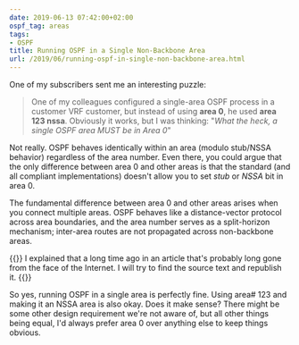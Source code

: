 ```yaml
---
date: 2019-06-13 07:42:00+02:00
ospf_tag: areas
tags:
- OSPF
title: Running OSPF in a Single Non-Backbone Area
url: /2019/06/running-ospf-in-single-non-backbone-area.html
---
```

One of my subscribers sent me an interesting puzzle:

> One of my colleagues configured a single-area OSPF process in a customer VRF customer, but instead of using **area 0**, he used **area 123 nssa**. Obviously it works, but I was thinking: "*What the heck, a single OSPF area MUST be in Area 0*"

Not really. OSPF behaves identically within an area (modulo stub/NSSA behavior) regardless of the area number. Even there, you could argue that the only difference between area 0 and other areas is that the standard (and all compliant implementations) doesn't allow you to set *stub* or *NSSA* bit in area 0.
<!--more-->
The fundamental difference between area 0 and other areas arises when you connect multiple areas. OSPF behaves like a distance-vector protocol across area boundaries, and the area number serves as a split-horizon mechanism; inter-area routes are not propagated across non-backbone areas.

{{<note info>}}
I explained that a long time ago in an article that's probably long gone from the face of the Internet. I will try to find the source text and republish it.
{{</note>}}

So yes, running OSPF in a single area is perfectly fine. Using area# 123 and making it an NSSA area is also okay. Does it make sense? There might be some other design requirement we're not aware of, but all other things being equal, I'd always prefer area 0 over anything else to keep things obvious.
